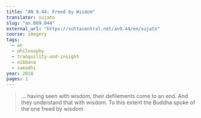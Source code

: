 ```yaml
---
title: "AN 9.44: Freed by Wisdom"
translator: sujato
slug: "an.009.044"
external_url: "https://suttacentral.net/an9.44/en/sujato"
course: imagery
tags:
  - an
  - philosophy
  - tranquility-and-insight
  - nibbana
  - samadhi
year: 2018
pages: 1
---
```


> … having seen with wisdom, their defilements come to an end. And they understand that with wisdom. To this extent the Buddha spoke of the one freed by wisdom


<!---->
